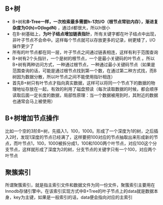 ## B+树

- B+树和**B-Tree一样，一次检索最多需要h-1次I/O（根节点常驻内存），渐进复杂度为O(h)=O(logdN)** ，通过d都很大，所以h很小
- 在B-树基础上，**为叶子结点增加链表指针**，所有关键字都在叶子结点中出现，非叶子节点不会命中。这样每个节点就可以存放更多的记录，树更矮了，I/O操作更少了 
- 所有的叶节点都在同一层，叶子节点之间通过链表相连，这样有利于范围查询
- B+树有2个头指针，一个是树的根节点，一个是最小关键码的叶节点 。所以B+树有两种访问方式，一种通过根节点，一种通过最小关键码节点（如果是范围查询的话，可能是通过根节点找到第一个数，在通过第二种方式找，而B树因为数据分散，所以叶节点之间不能使用指针相连）
- 首先B+树只有叶节点才指向真实数据，这样可以将同一个节点下的数据的物理地址存放在一起，有效的利用了磁盘预读（每次读取数据的时候，都会顺序读取后面一定长度的数据，局部性原理：当一个数据被用到时，其附近的数据也通常会马上被使用）



## B+树增加节点操作

比如一个空的3阶B+树，先插入1，100，1000。形成了一个深度为1的树，之后插入2时，发现1深度的节点已经满了，这样要把100对应的节点抽取出来形成新的节点，而叶节点1，100，1000被拆分成1，100和1000两个叶节点，对应100这个分支节点，这样就形成了深度为2的树，分支节点的关键字只有一个100，对应两个叶节点



## 聚簇索引

所谓聚簇索引，就是指主索引文件和数据文件为同一份文件，聚簇索引主要用在Innodb存储引擎中。在该索引实现方式中B+Tree的叶子节点上的data就是数据本身，key为主键，如果是一般索引的话，data便会指向对应的主索引